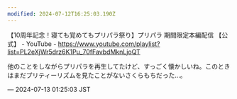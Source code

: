 ```yaml
---
modified: 2024-07-12T16:25:03.190Z
---
```


<p>【10周年記念！寝ても覚めてもプリパラ祭り】プリパラ 期間限定本編配信 【公式】 - YouTube - <a href="https://www.youtube.com/playlist?list=PL2eXjWr5drz6K1Pu_70fFavbdMknLjoQT" target="_blank" rel="nofollow noopener noreferrer" translate="no"><span class="invisible">https://www.</span><span class="ellipsis">youtube.com/playlist?list=PL2e</span><span class="invisible">XjWr5drz6K1Pu_70fFavbdMknLjoQT</span></a></p><p>他のことをしながらプリパラを再生してたけど、すっごく懐かしいね。このときはまだプリティーリズムを見たことがないさくらもちだった…。</p>

&mdash; 2024-07-13 01:25:03 JST

<!-- Original URL: https://mastodon.social/@sakuramochi0/112774447312669150-->
